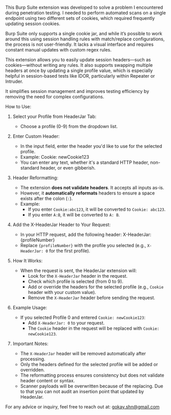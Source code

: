 This Burp Suite extension was developed to solve a problem I encountered during penetration testing. I needed to perform automated scans on a single endpoint using two different sets of cookies, which required frequently updating session cookies.

Burp Suite only supports a single cookie jar, and while it’s possible to work around this using session handling rules with match/replace configurations, the process is not user-friendly. It lacks a visual interface and requires constant manual updates with custom regex rules.

This extension allows you to easily update session headers—such as cookies—without writing any rules. It also supports swapping multiple headers at once by updating a single profile value, which is especially helpful in session-based tests like IDOR, particularly within Repeater or Intruder.

It simplifies session management and improves testing efficiency by removing the need for complex configurations.


How to Use:

1. Select your Profile from HeaderJar Tab:
   - Choose a profile (0-9) from the dropdown list.

2. Enter Custom Header:
   - In the input field, enter the header you'd like to use for the selected profile.
   - Example: Cookie: newCookie123
   - You can enter any text, whether it's a standard HTTP header, non-standard header, or even gibberish.

3. Header Reformatting:
   - The extension **does not validate headers**. It accepts all inputs as-is.
   - However, it **automatically reformats** headers to ensure a space exists after the colon (`:`).
   - Example:
     - If you enter `Cookie:abc123`, it will be converted to `Cookie: abc123`.
     - If you enter `A:B`, it will be converted to `A: B`.

4. Add the X-HeaderJar Header to Your Request:
   - In your HTTP request, add the following header:
     X-HeaderJar: {profileNumber}
   - Replace `{profileNumber}` with the profile you selected (e.g., `X-HeaderJar: 0` for the first profile).

5. How It Works:
   - When the request is sent, the HeaderJar extension will:
     - Look for the `X-HeaderJar` header in the request.
     - Check which profile is selected (from 0 to 9).
     - Add or override the headers for the selected profile (e.g., `Cookie` header with your custom value).
     - Remove the `X-HeaderJar` header before sending the request.

6. Example Usage:
   - If you selected Profile 0 and entered `Cookie: newCookie123`:
     - Add `X-HeaderJar: 0` to your request.
     - The `Cookie` header in the request will be replaced with `Cookie: newCookie123`.

7. Important Notes:
   - The `X-HeaderJar` header will be removed automatically after processing.
   - Only the headers defined for the selected profile will be added or overridden.
   - The reformatting process ensures consistency but does not validate header content or syntax.
   - Scanner payloads will be overwritten because of the replacing. Due to that you can not audit an insertion point that updated by HeaderJar.

For any advice or inquiry, feel free to reach out at: gokay.shn@gmail.com
